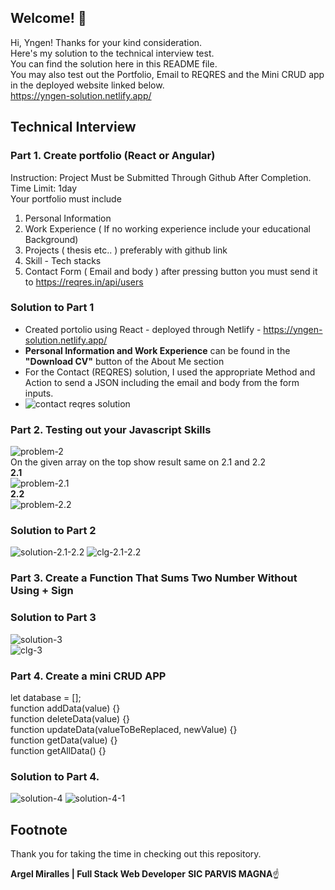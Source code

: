 ## Welcome! 👋

Hi, Yngen! Thanks for your kind consideration.<br>
Here's my solution to the technical interview test.<br>
You can find the solution here in this README file.<br>
You may also test out the Portfolio, Email to REQRES and the Mini CRUD app in the deployed website linked below.<br>
https://yngen-solution.netlify.app/

## Technical Interview

### Part 1. Create portfolio (React or Angular)

Instruction: Project Must be Submitted Through Github After Completion.<br>
Time Limit: 1day<br>
Your portfolio must include<br>

1. Personal Information
2. Work Experience ( If no working experience include your educational Background)
3. Projects ( thesis etc.. ) preferably with github link
4. Skill - Tech stacks
5. Contact Form ( Email and body ) after pressing button you must send it to https://reqres.in/api/users

### Solution to Part 1

- Created portolio using React - deployed through Netlify - https://yngen-solution.netlify.app/
- **Personal Information and Work Experience** can be found in the **"Download CV"** button of the About Me section
- For the Contact (REQRES) solution, I used the appropriate Method and Action to send a JSON including the email and body from the form inputs.
- ![contact reqres solution](https://i.ibb.co/cQcfQYN/contactreqres.png)

### Part 2. Testing out your Javascript Skills

![problem-2](https://i.ibb.co/BN5mMTT/problem2.png)<br>
On the given array on the top show result same on 2.1 and 2.2<br>
**2.1**<br>
![problem-2.1](https://i.ibb.co/VVtsHBF/problem2-1.png)<br>
**2.2**<br>
![problem-2.2](https://i.ibb.co/TkCvSNx/problem2-2.png)<br>

### Solution to Part 2

![solution-2.1-2.2](https://i.ibb.co/gtWx0NG/solproj2.png)
![clg-2.1-2.2](https://i.ibb.co/kKnDYxJ/clgproj2.png)

### Part 3. Create a Function That Sums Two Number Without Using + Sign

### Solution to Part 3

![solution-3](https://i.ibb.co/HVK3VrQ/solpart3.png)<br>
![clg-3](https://i.ibb.co/b5g3kdW/clgpart3.png)

### Part 4. Create a mini CRUD APP

let database = [];<br>
function addData(value) {}<br>
function deleteData(value) {}<br>
function updateData(valueToBeReplaced, newValue) {}<br>
function getData(value) {}<br>
function getAllData() {}<br>

### Solution to Part 4.

![solution-4](https://i.ibb.co/3MFVJVB/solcrud.png)
![solution-4-1](https://i.ibb.co/dJtq4xm/solpart41.png)

## Footnote

Thank you for taking the time in checking out this repository.

**Argel Miralles | Full Stack Web Developer**
**SIC PARVIS MAGNA**☝
